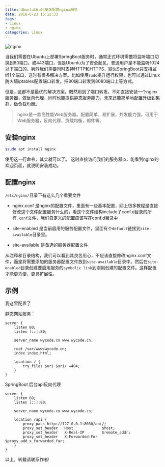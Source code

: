 ```yaml
---
title: Ubuntu16.04安装配置nginx服务
date: 2018-6-23 15:12:33
tags:
- Linux
- nginx
categories: Linux
---
```


![nginx](https://nginx.org/nginx.png)

当我们需要在Ubuntu上部署SpringBoot服务时，通常正式环境需要将监听端口切换到80端口，或443端口，但是Ubuntu为了安全起见，普通用户是不能监听1024以下端口的。另外我们需要同时支持HTTP和HTTPS，貌似SpringBoot只支持监听1个端口，这时有很多解决方案。比如使用`sudo`提升运行权限，也可以通过Linux防火墙iptables配置端口转发，把80端口转发到8080端口上等方式。

但是...这都不是最优的解决方案，既然用到了端口转发，不如直接安装一个nginx服务器，做反向代理，同时也能提供静态服务能力，未来还能简单地配置升级到集群，做负载均衡。

> nginx是一款高性能Web服务器。配置简单，易扩展，并发能力强，可用于Web服务器，反向代理，负载均衡，邮件等。

<!--more-->

## 安装nginx

```bash
$sudo apt install nginx
```

使用这一行命令，其实就可以了。
这时直接访问我们的服务器ip，能看到nginx的欢迎页面，就说明安装成功。


## 配置nginx

`/etc/nginx/`目录下有这么几个重要文件

- nginx.conf 是nginx的配置文件，里面有一些基本配置，网上很多教程是直接修改这个文件配置服务什么的，看这个文件结构include了conf.d目录的所有`.conf`文件，我们自定义的配置应该写在conf.d目录中

- site-enabled 是当前启用的服务配置文件，里面有个`default`链接到`site-available`目录里。

- site-available 是备选的服务器配置文件

从注释和目录结构，我们可以看到其良苦用心，不应该直接修改nginx.conf文件，而是将需要添加的服务器配置文件放到`site-available`目录中。然后在`site-enabled`目录创建要启用服务的`symbolic link`到刚刚创建的配置文件。这样配置才能更方便，更具扩展性。

## 示例

我这里配置了

静态网站服务：

```
server {
	listen 80;
	listen [::]:80;

	server_name wycode.cn www.wycode.cn;

	root /var/www/wycode.cn;
	index index.html;

	location / {
		try_files $uri $uri/ =404;
	}
}
```
SpringBoot 后台api反向代理


```
server {
	listen 80;
	listen [::]:80;

	server_name wycode.cn www.wycode.cn;

	location /api {
		proxy_pass http://127.0.0.1:8080/api/;
		proxy_set_header   Host             $host;
		proxy_set_header   X-Real-IP        $remote_addr;
		proxy_set_header   X-Forwarded-For  $proxy_add_x_forwarded_for;
	}
}
```


以上，转载请联系作者!
